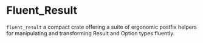 # Fluent_Result
`fluent_result` a compact crate offering a suite of ergonomic postfix helpers for manipulating and transforming Result and Option types fluently.

